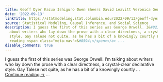 ```yaml
---
title: Geoff Dyer Kazuo Ishiguro Owen Sheers David Leavitt Veronica Geng
date: '2022-09-13'
linkTitle: https://statmodeling.stat.columbia.edu/2022/09/13/geoff-dyer-kazuo-ishiguro-owen-sheers-david-leavitt-veronica-geng/
source: Statistical Modeling, Causal Inference, and Social Science
description: I guess the first of this series was George Orwell. I&#8217;m talking
  about writers who lay down the prose with a clear directness, a crystal-clear declarative
  style. Gay Talese not quite, as he has a bit of a knowingly courtly &#8230; <a href="https://statmodeling.stat.columbia.edu/2022/09/13/geoff-dyer-kazuo-ishiguro-owen-sheers-david-leavitt-veronica-geng/">Continue
  reading <span class="meta-nav">&#8594;</span></a> ...
disable_comments: true
---
```

I guess the first of this series was George Orwell. I&#8217;m talking about writers who lay down the prose with a clear directness, a crystal-clear declarative style. Gay Talese not quite, as he has a bit of a knowingly courtly &#8230; <a href="https://statmodeling.stat.columbia.edu/2022/09/13/geoff-dyer-kazuo-ishiguro-owen-sheers-david-leavitt-veronica-geng/">Continue reading <span class="meta-nav">&#8594;</span></a> ...